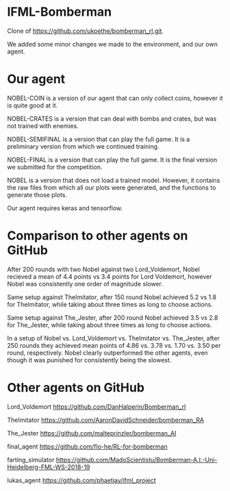# IFML-Bomberman

Clone of https://github.com/ukoethe/bomberman_rl.git.

We added some minor changes we made to the environment, and our own agent.

# Our agent

NOBEL-COIN is a version of our agent that can only collect coins, however it is quite good at it.

NOBEL-CRATES is a version that can deal with bombs and crates, but was not trained with enemies.

NOBEL-SEMIFINAL is a version that can play the full game. It is a preliminary version from which we continued training.

NOBEL-FINAL is a version that can play the full game. It is the final version we submitted for the competition.

NOBEL is a version that does not load a trained model. However, it contains the raw files from which all our plots were generated, and the functions to generate those plots.

Our agent requires keras and tensorflow.

# Comparison to other agents on GitHub

After 200 rounds with two Nobel against two Lord_Voldemort, Nobel recieved a mean of 4.4 points vs 3.4 points for Lord Voldemort, however Nobel was consistently one order of magnitude slower.

Same setup against TheImitator, after 150 round Nobel achieved 5.2 vs 1.8 for TheImitator, while taking about three times as long to choose actions.

Same setup against The_Jester, after 200 round Nobel achieved 3.5 vs 2.8 for The_Jester, while taking about three times as long to choose actions.

In a setup of Nobel vs. Lord_Voldemort vs. TheImitator vs. The_Jester, after 250 rounds they achieved mean points of 4.86 vs. 3.78 vs. 1.70 vs. 3.50 per round, respectively. Nobel clearly outperformed the other agents, even though it was punished for consistently being the slowest. <!-- Round: 250, Scores: [1214, 946, 425, 875] -->

# Other agents on GitHub

Lord_Voldemort https://github.com/DanHalperin/Bomberman_rl

TheImitator https://github.com/AaronDavidSchneider/bomberman_RA

The_Jester https://github.com/malteprinzler/bomberman_AI

final_agent https://github.com/flo-he/RL-for-bomberman

farting_simulator https://github.com/MadoScientistu/Bomberman-A.I.-Uni-Heidelberg-FML-WS-2018-19

lukas_agent https://github.com/phaetjay/ifml_project
